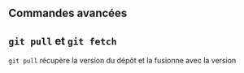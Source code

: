 ## Commandes avancées

## `git pull` et `git fetch`

`git pull` récupère la version du dépôt et la fusionne avec la version
